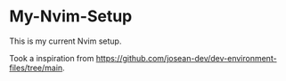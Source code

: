 # My-Nvim-Setup

This is my current Nvim setup.

Took a inspiration from https://github.com/josean-dev/dev-environment-files/tree/main.

